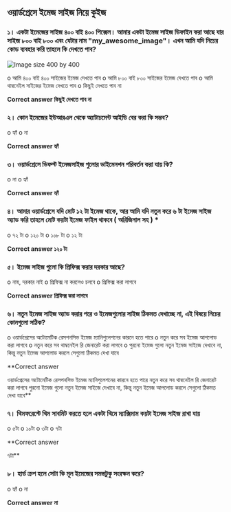 ## ওয়ার্ডপ্রেসে ইমেজ সাইজ নিয়ে কুইজ

### ১। একটা ইমেজের সাইজ ৪০০ বাই ৪০০ পিক্সেল। আমার একটা ইমেজ সাইজ ডিফাইন করা আছে যার সাইজ ৮০০ বাই ৮০০ এবং যেটার নাম "my_awesome_image"। এখন আমি যদি নিচের কোড ব্যবহার করি তাহলে কি দেখতে পাব?

![Image size 400 by 400](https://github.com/manzurahmed/WordPress-Common-Functions/blob/master/images/quiz/image-size-400x400.png)

o আমি ৪০০ বাই ৪০০ সাইজের ইমেজ দেখতে পাব
o আমি ৮০০ বাই ৮০০ সাইজের ইমেজ দেখতে পাব
o আমি থাম্বনেইল সাইজের ইমেজ দেখতে পাব
o কিছুই দেখতে পাব না

**Correct answer
কিছুই দেখতে পাব না**

### ২। কোন ইমেজের ইউআরএল থেকে অ্যাটাচমেন্ট আইডি বের করা কি সম্ভব?

o হ্যাঁ
o না

**Correct answer
হ্যাঁ**

### ৩। ওয়ার্ডপ্রেসে ডিফল্ট ইমেজসাইজ গুলোর ডাইমেনশন পরিবর্তন করা যায় কি?

o না
o হ্যাঁ

**Correct answer
হ্যাঁ**

### ৪। আমার ওয়ার্ডপ্রেসে যদি মোট ১২ টা ইমেজ থাকে, আর আমি যদি নতুন করে ৬ টা ইমেজ সাইজ অ্যাড করি তাহলে মোট কয়টা ইমেজ ফাইল থাকবে ( অরিজিনাল সহ ) *

o ৭২ টা
o ১২০ টা
o ১০৮ টা
o ১২ টা

**Correct answer
১২০ টা**

### ৫। ইমেজ সাইজ গুলো কি প্রিফিক্স করার দরকার আছে?

o নাহ, দরকার নাই
o প্রিফিক্স না করলেও চলবে
o প্রিফিক্স করা লাগবে

**Correct answer
প্রিফিক্স করা লাগবে**

### ৬। নতুন ইমেজ সাইজ অ্যাড করার পরে ও ইমেজগুলোর সাইজ ঠিকমত দেখাচ্ছে না, এই বিষয়ে নিচের কোনগুলো সঠিক?

o ওয়ার্ডপ্রেসের অটোমেটিক রেসপনসিভ ইমেজ ম্যানিপুলেশনের কারনে হতে পারে
o নতুন করে সব ইমেজ আপলোড করা লাগবে
o নতুন করে সব থাম্বনেইল রি জেনারেট করা লাগবে
o পুরনো ইমেজ গুলো নতুন ইমেজ সাইজে দেখাবে না, কিন্তু নতুন ইমেজ আপলোড করলে সেগুলো ঠিকমত দেখা যাবে

**Correct answer

ওয়ার্ডপ্রেসের অটোমেটিক রেসপনসিভ ইমেজ ম্যানিপুলেশনের কারনে হতে পারে
নতুন করে সব থাম্বনেইল রি জেনারেট করা লাগবে
পুরনো ইমেজ গুলো নতুন ইমেজ সাইজে দেখাবে না, কিন্তু নতুন ইমেজ আপলোড করলে সেগুলো ঠিকমত দেখা যাবে**

### ৭। থিমফরেস্টে থিম সাবমিট করতে হলে একটা থিমে ম্যাক্সিমাম কয়টা ইমেজ সাইজ রাখা যায়

o ৫টা
o ১০টা
o ৩টা
o ৭টা

**Correct answer

৭টা**

### ৮। হার্ড ক্রপ হলে সেটা কি মূল ইমেজের সমস্তটুকু সংরক্ষন করে?

o হ্যাঁ
o না

**Correct answer
না**
